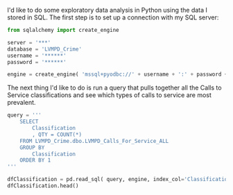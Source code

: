

I'd like to do some exploratory data analysis in Python using the data I stored in SQL.  The first step is to set up a connection with my SQL server:
```python
from sqlalchemy import create_engine

server = '***'
database = 'LVMPD_Crime'
username = '******'
password = '******'

engine = create_engine( 'mssql+pyodbc://' + username + ':' + password + '@' + server + '/' + database + '?driver=ODBC+Driver+17+for+SQL+Server' )
```
The next thing I'd like to do is run a query that pulls together all the Calls to Service classifications and see which types of calls to service are most prevalent.
```python
query = '''
    SELECT
        Classification
        , QTY = COUNT(*)
    FROM LVMPD_Crime.dbo.LVMPD_Calls_For_Service_ALL
    GROUP BY
        Classification
    ORDER BY 1
'''

dfClassification = pd.read_sql( query, engine, index_col='Classification' )
dfClassification.head()
```
